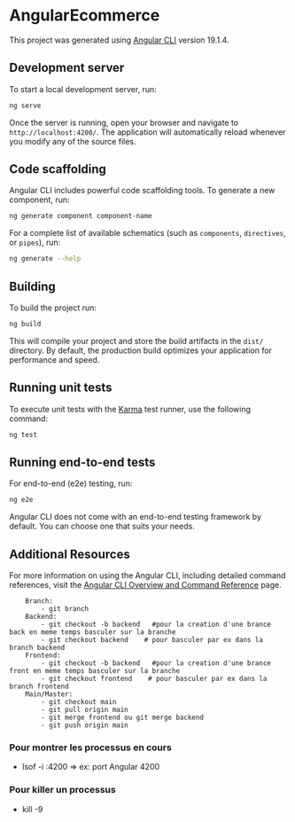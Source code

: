 # AngularEcommerce

This project was generated using [Angular CLI](https://github.com/angular/angular-cli) version 19.1.4.

## Development server

To start a local development server, run:

```bash
ng serve
```

Once the server is running, open your browser and navigate to `http://localhost:4200/`. The application will automatically reload whenever you modify any of the source files.

## Code scaffolding

Angular CLI includes powerful code scaffolding tools. To generate a new component, run:

```bash
ng generate component component-name
```

For a complete list of available schematics (such as `components`, `directives`, or `pipes`), run:

```bash
ng generate --help
```

## Building

To build the project run:

```bash
ng build
```

This will compile your project and store the build artifacts in the `dist/` directory. By default, the production build optimizes your application for performance and speed.

## Running unit tests

To execute unit tests with the [Karma](https://karma-runner.github.io) test runner, use the following command:

```bash
ng test
```

## Running end-to-end tests

For end-to-end (e2e) testing, run:

```bash
ng e2e
```

Angular CLI does not come with an end-to-end testing framework by default. You can choose one that suits your needs.

## Additional Resources

For more information on using the Angular CLI, including detailed command references, visit the [Angular CLI Overview and Command Reference](https://angular.dev/tools/cli) page.

```Git commande
    Branch:
        - git branch
    Backend:
        - git checkout -b backend   #pour la creation d'une brance back en meme temps basculer sur la branche
        - git checkout backend    # pour basculer par ex dans la branch backend
    Frontend:
        - git checkout -b backend   #pour la creation d'une brance front en meme temps basculer sur la branche
        - git checkout frontend    # pour basculer par ex dans la branch frontend
    Main/Master:
        - git checkout main
        - git pull origin main
        - git merge frontend ou git merge backend
        - git push origin main
```

### Pour montrer les processus en cours
- lsof -i :4200 => ex: port Angular 4200
### Pour killer un processus
- kill -9 <PID>
